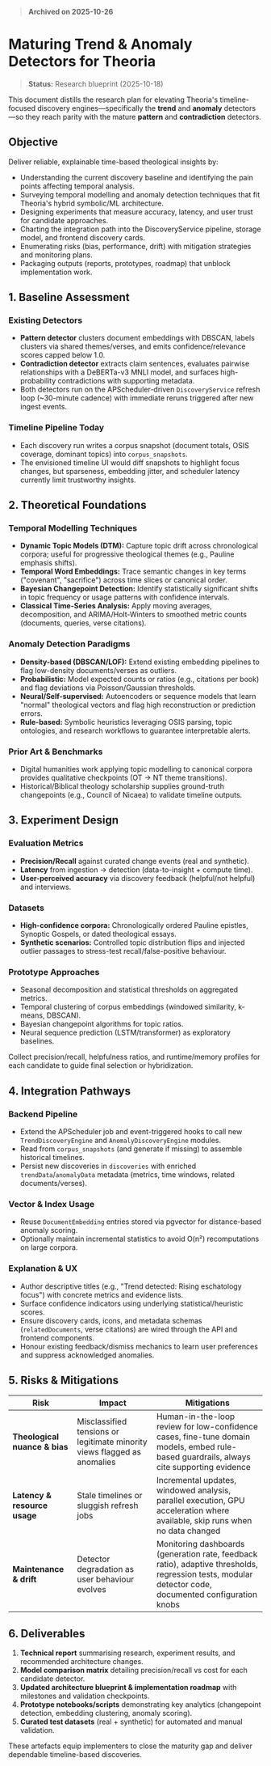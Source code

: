 > **Archived on 2025-10-26**

# Maturing Trend & Anomaly Detectors for Theoria

> **Status:** Research blueprint (2025-10-18)

This document distills the research plan for elevating Theoria's timeline-focused discovery engines—specifically the **trend** and **anomaly** detectors—so they reach parity with the mature **pattern** and **contradiction** detectors.

## Objective

Deliver reliable, explainable time-based theological insights by:

- Understanding the current discovery baseline and identifying the pain points affecting temporal analysis.
- Surveying temporal modelling and anomaly detection techniques that fit Theoria's hybrid symbolic/ML architecture.
- Designing experiments that measure accuracy, latency, and user trust for candidate approaches.
- Charting the integration path into the DiscoveryService pipeline, storage model, and frontend discovery cards.
- Enumerating risks (bias, performance, drift) with mitigation strategies and monitoring plans.
- Packaging outputs (reports, prototypes, roadmap) that unblock implementation work.

## 1. Baseline Assessment

### Existing Detectors

- **Pattern detector** clusters document embeddings with DBSCAN, labels clusters via shared themes/verses, and emits confidence/relevance scores capped below 1.0.
- **Contradiction detector** extracts claim sentences, evaluates pairwise relationships with a DeBERTa-v3 MNLI model, and surfaces high-probability contradictions with supporting metadata.
- Both detectors run on the APScheduler-driven `DiscoveryService` refresh loop (~30-minute cadence) with immediate reruns triggered after new ingest events.

### Timeline Pipeline Today

- Each discovery run writes a corpus snapshot (document totals, OSIS coverage, dominant topics) into `corpus_snapshots`.
- The envisioned timeline UI would diff snapshots to highlight focus changes, but sparseness, embedding jitter, and scheduler latency currently limit trustworthy insights.

## 2. Theoretical Foundations

### Temporal Modelling Techniques

- **Dynamic Topic Models (DTM):** Capture topic drift across chronological corpora; useful for progressive theological themes (e.g., Pauline emphasis shifts).
- **Temporal Word Embeddings:** Trace semantic changes in key terms ("covenant", "sacrifice") across time slices or canonical order.
- **Bayesian Changepoint Detection:** Identify statistically significant shifts in topic frequency or usage patterns with confidence intervals.
- **Classical Time-Series Analysis:** Apply moving averages, decomposition, and ARIMA/Holt-Winters to smoothed metric counts (documents, queries, verse citations).

### Anomaly Detection Paradigms

- **Density-based (DBSCAN/LOF):** Extend existing embedding pipelines to flag low-density documents/verses as outliers.
- **Probabilistic:** Model expected counts or ratios (e.g., citations per book) and flag deviations via Poisson/Gaussian thresholds.
- **Neural/Self-supervised:** Autoencoders or sequence models that learn "normal" theological vectors and flag high reconstruction or prediction errors.
- **Rule-based:** Symbolic heuristics leveraging OSIS parsing, topic ontologies, and research workflows to guarantee interpretable alerts.

### Prior Art & Benchmarks

- Digital humanities work applying topic modelling to canonical corpora provides qualitative checkpoints (OT → NT theme transitions).
- Historical/Biblical theology scholarship supplies ground-truth changepoints (e.g., Council of Nicaea) to validate timeline outputs.

## 3. Experiment Design

### Evaluation Metrics

- **Precision/Recall** against curated change events (real and synthetic).
- **Latency** from ingestion → detection (data-to-insight + compute time).
- **User-perceived accuracy** via discovery feedback (helpful/not helpful) and interviews.

### Datasets

- **High-confidence corpora:** Chronologically ordered Pauline epistles, Synoptic Gospels, or dated theological essays.
- **Synthetic scenarios:** Controlled topic distribution flips and injected outlier passages to stress-test recall/false-positive behaviour.

### Prototype Approaches

- Seasonal decomposition and statistical thresholds on aggregated metrics.
- Temporal clustering of corpus embeddings (windowed similarity, k-means, DBSCAN).
- Bayesian changepoint algorithms for topic ratios.
- Neural sequence prediction (LSTM/transformer) as exploratory baselines.

Collect precision/recall, helpfulness ratios, and runtime/memory profiles for each candidate to guide final selection or hybridization.

## 4. Integration Pathways

### Backend Pipeline

- Extend the APScheduler job and event-triggered hooks to call new `TrendDiscoveryEngine` and `AnomalyDiscoveryEngine` modules.
- Read from `corpus_snapshots` (and generate if missing) to assemble historical timelines.
- Persist new discoveries in `discoveries` with enriched `trendData`/`anomalyData` metadata (metrics, time windows, related documents/verses).

### Vector & Index Usage

- Reuse `DocumentEmbedding` entries stored via pgvector for distance-based anomaly scoring.
- Optionally maintain incremental statistics to avoid O(n²) recomputations on large corpora.

### Explanation & UX

- Author descriptive titles (e.g., "Trend detected: Rising eschatology focus") with concrete metrics and evidence lists.
- Surface confidence indicators using underlying statistical/heuristic scores.
- Ensure discovery cards, icons, and metadata schemas (`relatedDocuments`, verse citations) are wired through the API and frontend components.
- Honour existing feedback/dismiss mechanics to learn user preferences and suppress acknowledged anomalies.

## 5. Risks & Mitigations

| Risk | Impact | Mitigations |
| --- | --- | --- |
| **Theological nuance & bias** | Misclassified tensions or legitimate minority views flagged as anomalies | Human-in-the-loop review for low-confidence cases, fine-tune domain models, embed rule-based guardrails, always cite supporting evidence |
| **Latency & resource usage** | Stale timelines or sluggish refresh jobs | Incremental updates, windowed analysis, parallel execution, GPU acceleration where available, skip runs when no data changed |
| **Maintenance & drift** | Detector degradation as user behaviour evolves | Monitoring dashboards (generation rate, feedback ratio), adaptive thresholds, regression tests, modular detector code, documented configuration knobs |

## 6. Deliverables

1. **Technical report** summarising research, experiment results, and recommended architecture changes.
2. **Model comparison matrix** detailing precision/recall vs cost for each candidate detector.
3. **Updated architecture blueprint & implementation roadmap** with milestones and validation checkpoints.
4. **Prototype notebooks/scripts** demonstrating key analytics (changepoint detection, embedding clustering, anomaly scoring).
5. **Curated test datasets** (real + synthetic) for automated and manual validation.

These artefacts equip implementers to close the maturity gap and deliver dependable timeline-based discoveries.
